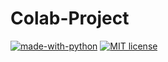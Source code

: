 # Colab-Project

[![made-with-python](https://img.shields.io/badge/Made%20with-Python-1f425f.svg)](https://www.python.org/)
 [![MIT license](https://img.shields.io/badge/License-MIT-blue.svg)](https://lbesson.mit-license.org/)
